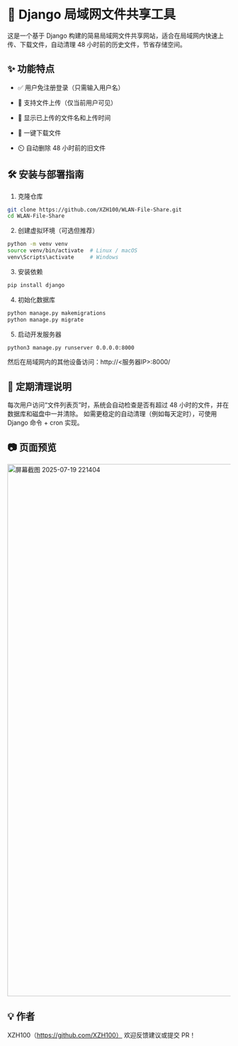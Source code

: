 # 📂 Django 局域网文件共享工具

这是一个基于 Django 构建的简易局域网文件共享网站，适合在局域网内快速上传、下载文件，自动清理 48 小时前的历史文件，节省存储空间。

## ✨ 功能特点

- ✅ 用户免注册登录（只需输入用户名）

- 📄 支持文件上传（仅当前用户可见）

- 📅 显示已上传的文件名和上传时间

- 📅 一键下载文件

- ⏲️ 自动删除 48 小时前的旧文件

## 🛠️ 安装与部署指南
1. 克隆仓库
```bash
git clone https://github.com/XZH100/WLAN-File-Share.git
cd WLAN-File-Share
```
2. 创建虚拟环境（可选但推荐）
```bash
python -m venv venv
source venv/bin/activate  # Linux / macOS
venv\Scripts\activate     # Windows
```
3. 安装依赖
```bash
pip install django
```
4. 初始化数据库
```bash
python manage.py makemigrations
python manage.py migrate
```
5. 启动开发服务器
```bash
python3 manage.py runserver 0.0.0.0:8000
```
然后在局域网内的其他设备访问：http://<服务器IP>:8000/

## 🧹 定期清理说明
每次用户访问“文件列表页”时，系统会自动检查是否有超过 48 小时的文件，并在数据库和磁盘中一并清除。
如需更稳定的自动清理（例如每天定时），可使用 Django 命令 + cron 实现。

## 📷 页面预览
<img width="2021" height="1199" alt="屏幕截图 2025-07-19 221404" src="https://github.com/user-attachments/assets/57cf6afa-9dac-4245-8227-ac83046533ed" />

## 💡 作者
XZH100（https://github.com/XZH100）
欢迎反馈建议或提交 PR！
